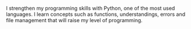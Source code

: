 I strengthen my programming skills with Python, one of the most used languages. I learn concepts such as functions, understandings, errors and file management that will raise my level of programming.